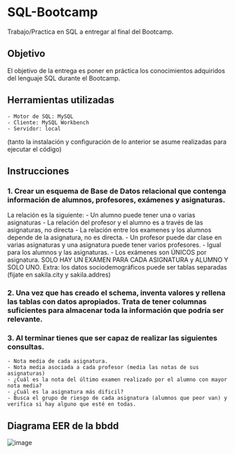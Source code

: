 # SQL-Bootcamp
Trabajo/Practica en SQL a entregar al final del Bootcamp. 
## Objetivo
El objetivo de la entrega es poner en práctica los conocimientos adquiridos del lenguaje SQL durante el Bootcamp.

## Herramientas utilizadas
    - Motor de SQL: MySQL
    - Cliente: MySQL Workbench
    - Servidor: local
(tanto la instalación y configuración de lo anterior se asume realizadas para ejecutar el código)

## Instrucciones
### 1. Crear un esquema de Base de Datos relacional que contenga información de alumnos, profesores, exámenes y asignaturas.
La relación es la siguiente: 
	- Un alumno puede tener una o varias asignaturas
	- La relación del profesor y el alumno es a través de las asignaturas, no directa
	- La relación entre los examenes y los alumnos depende de la asignatura, no es directa.
	- Un profesor puede dar clase en varias asignaturas y una asignatura puede tener varios profesores.
	- Igual para los alumnos y las asignaturas.
	- Los exámenes son ÚNICOS por asignatura. SOLO HAY UN EXAMEN PARA CADA ASIGNATURA y ALUMNO Y SOLO UNO.
	Extra: los datos sociodemográficos puede ser tablas separadas (fijate en sakila.city y sakila.addres)

### 2. Una vez que has creado el schema, inventa valores y rellena las tablas con datos apropiados. Trata de tener columnas suficientes para almacenar toda la información que podría ser relevante.

### 3. Al terminar tienes que ser capaz de realizar las siguientes consultas.
	- Nota media de cada asignatura.
	- Nota media asociada a cada profesor (media las notas de sus asignaturas)
    - ¿Cuál es la nota del último examen realizado por el alumno con mayor nota media?
    - ¿Cuál es la asignatura más dificil?
    - Busca el grupo de riesgo de cada asignatura (alumnos que peor van) y verifica si hay alguno que esté en todas.

## Diagrama EER de la bbdd
![image]([.\modelo\EER_diagram_idbootcamps.png](https://github.com/metalkutz/SQL-Bootcamp/blob/81b4affb5ce33345cc918087becc4e5b02f76146/modelo/EER_diagram_idbootcamps.png))
